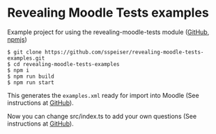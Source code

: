 # Revealing Moodle Tests examples

Example project for using the revealing-moodle-tests module ([GitHub](https://github.com/sspeiser/revealing-moodle-tests), [npmjs](https://www.npmjs.com/package/revealing-moodle-tests))

```
$ git clone https://github.com/sspeiser/revealing-moodle-tests-examples.git
$ cd revealing-moodle-tests-examples
$ npm i
$ npm run build
$ npm run start
```
This generates the `examples.xml` ready for import into Moodle (See instructions at [GitHub](https://github.com/sspeiser/revealing-moodle-tests)).

Now you can change src/index.ts to add your own questions (See instructions at [GitHub](https://github.com/sspeiser/revealing-moodle-tests)).


